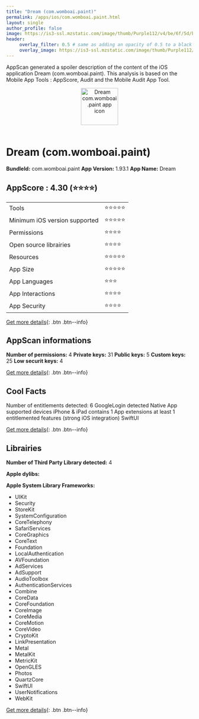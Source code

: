 ```yaml
---
title: "Dream (com.womboai.paint)"
permalink: /apps/ios/com.womboai.paint.html
layout: single
author_profile: false
image: https://is3-ssl.mzstatic.com/image/thumb/Purple112/v4/be/6f/5d/be6f5dfa-61d6-1cb4-c605-a137f3fa80dc/AppIcon-1x_U007emarketing-0-10-0-85-220.png/512x512bb.jpg
header: 
     overlay_filter: 0.5 # same as adding an opacity of 0.5 to a black background
     overlay_image: https://is3-ssl.mzstatic.com/image/thumb/Purple112/v4/be/6f/5d/be6f5dfa-61d6-1cb4-c605-a137f3fa80dc/AppIcon-1x_U007emarketing-0-10-0-85-220.png/512x512bb.jpg
---
```

AppScan generated a spoiler description of the content of the iOS application Dream (com.womboai.paint). This analysis is based on the Mobile App Tools : AppScore, Audit and the Mobile Audit App Tool.

  
  
<div style="text-align: center;"><img src="https://is3-ssl.mzstatic.com/image/thumb/Purple112/v4/be/6f/5d/be6f5dfa-61d6-1cb4-c605-a137f3fa80dc/AppIcon-1x_U007emarketing-0-10-0-85-220.png/512x512bb.jpg" width="100" height="100" alt="Dream com.womboai.paint app icon"></div></br>
  
# Dream (com.womboai.paint)

**BundleId:** com.womboai.paint
**App Version:** 1.93.1
**App Name:** Dream


## AppScore : 4.30 (⭐️⭐️⭐️⭐️) 

<table>
<tr><td> Tools </td><td> ⭐️⭐️⭐️⭐️⭐️ </td></tr>
<tr><td> Minimum iOS version supported </td><td> ⭐️⭐️⭐️⭐️⭐️ </td></tr>
<tr><td> Permissions </td><td> ⭐️⭐️⭐️⭐️ </td></tr>
<tr><td> Open source librairies </td><td> ⭐️⭐️⭐️⭐️ </td></tr>
<tr><td> Resources </td><td> ⭐️⭐️⭐️⭐️⭐️ </td></tr>
<tr><td> App Size </td><td> ⭐️⭐️⭐️⭐️⭐️ </td></tr>
<tr><td> App Languages </td><td> ⭐️⭐️⭐️ </td></tr>
<tr><td> App Interactions </td><td> ⭐️⭐️⭐️⭐️ </td></tr>
<tr><td> App Security </td><td> ⭐️⭐️⭐️⭐️ </td></tr>
</table>

[Get more details](/pricing.html){: .btn .btn--info}  
  
## AppScan informations 

**Number of permissions:** 4
**Private keys:** 31
**Public keys:** 5
**Custom keys:** 25
**Low securit keys:** 4
  
[Get more details](/pricing.html){: .btn .btn--info}

## Cool Facts

Number of entitlements detected: 6
GoogleLogin detected
Native App
supported devices iPhone & iPad
contains 1 App extensions
at least 1 entitlemented features (strong iOS integration)
SwiftUI
  
[Get more details](/pricing.html){: .btn .btn--info}

## Librairies 
**Number of Third Party Library detected:** 4

**Apple dylibs:**


**Apple System Library Frameworks:**
- UIKit
- Security
- StoreKit
- SystemConfiguration
- CoreTelephony
- SafariServices
- CoreGraphics
- CoreText
- Foundation
- LocalAuthentication
- AVFoundation
- AdServices
- AdSupport
- AudioToolbox
- AuthenticationServices
- Combine
- CoreData
- CoreFoundation
- CoreImage
- CoreMedia
- CoreMotion
- CoreVideo
- CryptoKit
- LinkPresentation
- Metal
- MetalKit
- MetricKit
- OpenGLES
- Photos
- QuartzCore
- SwiftUI
- UserNotifications
- WebKit


  
[Get more details](/pricing.html){: .btn .btn--info}

